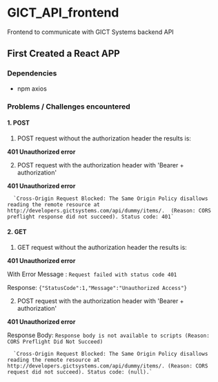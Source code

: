 # GICT_API_frontend
Frontend to communicate with GICT Systems backend API
## First Created a React APP
### Dependencies
  - npm axios

### Problems / Challenges encountered
#### 1. POST
1. POST request without the authorization header the results is:

  **401 Unauthorized error**
  
2. POST request with the authorization header with 'Bearer + authorization'

  **401 Unauthorized error**
  ```
    `Cross-Origin Request Blocked: The Same Origin Policy disallows reading the remote resource at http://developers.gictsystems.com/api/dummy/items/.  (Reason: CORS preflight response did not succeed). Status code: 401`
  ```
  #### 2. GET
1. GET request without the authorization header the results is:

  **401 Unauthorized error**
  
  With Error Message : `Request failed with status code 401`
  
  Response: `{"StatusCode":1,"Message":"Unauthorized Access"}`
  
2. POST request with the authorization header with 'Bearer + authorization'

  **401 Unauthorized error**
  
  Response Body: `Response body is not available to scripts (Reason: CORS Preflight Did Not Succeed)`
  
  ```
    `Cross-Origin Request Blocked: The Same Origin Policy disallows reading the remote resource at http://developers.gictsystems.com/api/dummy/items/. (Reason: CORS request did not succeed). Status code: (null).`
  ```
